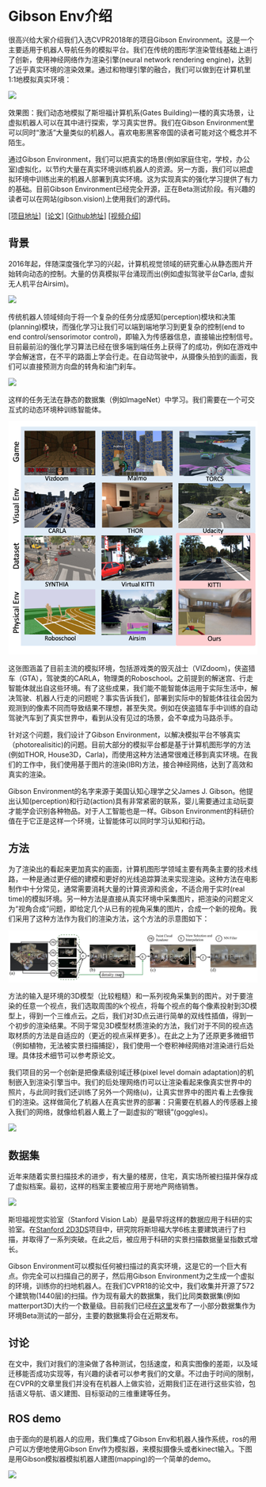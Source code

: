 Gibson Env介绍
==========
很高兴给大家介绍我们入选CVPR2018年的项目Gibson Environment。这是一个主要适用于机器人导航任务的模拟平台。我们在传统的图形学渲染管线基础上进行了创新，使用神经网络作为渲染引擎(neural network rendering engine)，达到了近乎真实环境的渲染效果。通过和物理引擎的融合，我们可以做到在计算机里1:1地模拟真实环境： 

![](https://raw.githubusercontent.com/StanfordVL/GibsonEnv/master/misc/ui.gif)

效果图：我们动态地模拟了斯坦福计算机系(Gates Building)一楼的真实场景，让虚拟机器人可以在其中进行探索，学习真实世界。我们在Gibson Environment里可以同时“激活”大量类似的机器人。喜欢电影黑客帝国的读者可能对这个概念并不陌生。

通过Gibson Environment，我们可以把真实的场景(例如家庭住宅，学校，办公室)虚拟化，以节约大量在真实环境训练机器人的资源。另一方面，我们可以把虚拟环境中训练出来的机器人部署到真实环境。这为实现真实的强化学习提供了有力的基础。目前Gibson Environment已经完全开源，正在Beta测试阶段。有兴趣的读者可以在网站(gibson.vision)上使用我们的源代码。

[[项目地址]](http://gibson.vision)  [[论文]](http://gibson.vision/Gibson_CVPR2018.pdf) [[Github地址]](https://github.com/StanfordVL/GibsonEnv) [[视频介绍]](https://www.youtube.com/watch?v=KdxuZjemyjc)

## 背景
2016年起，伴随深度强化学习的兴起，计算机视觉领域的研究重心从静态图片开始转向动态的控制。大量的仿真模拟平台涌现而出(例如虚拟驾驶平台Carla, 虚拟无人机平台Airsim)。

![](https://hsto.org/web/8d6/0b2/d87/8d60b2d875ab4206a47bc2f1e19eb53e.gif)

传统机器人领域倾向于将一个复杂的任务分成感知(perception)模块和决策(planning)模块，而强化学习让我们可以端到端地学习到更复杂的控制(end to end control/sensorimotor control)，即输入为传感器信息，直接输出控制信号。目前最前沿的强化学习算法已经在很多端到端任务上获得了的成功，例如在游戏中学会解迷宫，在不平的路面上学会行走。在自动驾驶中，从摄像头拍到的画面，我们可以直接预测方向盘的转角和油门刹车。

![](https://storage.googleapis.com/deepmind-live-cms/documents/ezgif.com-resize_8knzk3G.gif)

这样的任务无法在静态的数据集（例如ImageNet）中学习。我们需要在一个可交互式的动态环境种训练智能体。

![test](envs.png) 

这张图涵盖了目前主流的模拟环境，包括游戏类的毁灭战士（VIZdoom)，侠盗猎车（GTA），驾驶类的CARLA，物理类的Roboschool。之前提到的解迷宫、行走智能体就出自这些环境。有了这些成果，我们能不能智能体运用于实际生活中，解决驾驶、机器人行走的问题呢？事实告诉我们，部署到实际中的智能体往往会因为观测到的像素不同而导致结果不理想，甚至失灵。例如在侠盗猎车手中训练的自动驾驶汽车到了真实世界中，看到从没有见过的场景，会不幸成为马路杀手。

针对这个问题，我们设计了Gibson Environment，以解决模拟平台不够真实（photorealisitic)的问题。目前大部分的模拟平台都是基于计算机图形学的方法(例如THOR, House3D，Carla)，而使用这种方法通常很难迁移到真实环境。在我们的工作中，我们使用基于图片的渲染(IBR)方法，接合神经网络，达到了高效和真实的渲染。

Gibson Environment的名字来源于美国认知心理学之父James J. Gibson。他提出认知(perception)和行动(action)具有非常紧密的联系，婴儿需要通过主动玩耍才能学会识别各种物品。对于人工智能也是一样。Gibson Environment的科研价值在于它正是这样一个环境，让智能体可以同时学习认知和行动。


## 方法

为了渲染出的看起来更加真实的画面，计算机图形学领域主要有两条主要的技术线路，一种是通过更仔细的建模和更好的光线追踪算法来实现渲染。这种方法在电影制作中十分常见，通常需要消耗大量的计算资源和资金，不适合用于实时(real time)的模拟环境。另一种方法是直接从真实环境中采集图片，把渲染的问题定义为“视角合成”问题，即给定几个从已有的视角采集的图片，合成一个新的视角。我们采用了这种方法作为我们的渲染方法，这个方法的示意图如下：

![](method.jpg)

方法的输入是环境的3D模型（比较粗糙）和一系列视角采集到的图片。对于要渲染的任意一个视点，我们选取周围的k个视点，将每个视点的每个像素投射到3D模型上，得到一个三维点云。之后，我们对3D点云进行简单的双线性插值，得到一个初步的渲染结果。不同于常见3D模型材质渲染的方法，我们对于不同的视点选取材质的方法是自适应的（更近的视点采样更多）。在此之上为了还原更多微细节（例如植物，无法被实景扫描捕捉），我们使用一个卷积神经网络对渲染进行后处理。具体技术细节可以参考原论文。

我们项目的另一个创新是把像素级别域迁移(pixel level domain adaptation)的机制嵌入到渲染引擎当中。我们的后处理网络(f)可以让渲染看起来像真实世界中的照片，与此同时我们还训练了另外一个网络(u)，让真实世界中的图片看上去像我们的渲染。这样做简化了机器人在真实世界的部署：只需要在机器人的传感器上接入我们的网络，就像给机器人戴上了一副虚拟的“眼镜”(goggles)。

![](http://gibson.vision/public/img/figure4.jpg)

## 数据集

近年来随着实景扫描技术的进步，有大量的楼房，住宅，真实场所被扫描并保存成了虚拟档案。最初，这样的档案主要被应用于房地产网络销售。

![](http://gibson.vision/public/img/figure1.jpg)

斯坦福视觉实验室（Stanford Vision Lab）是最早将这样的数据应用于科研的实验室。在[Stanford 2D3DS](http://buildingparser.stanford.edu/dataset.html)项目中，研究院将斯坦福大学6栋主要建筑进行了扫描，并取得了一系列突破。在此之后，被应用于科研的实景扫描数据量呈指数式增长。

Gibson Environment可以模拟任何被扫描过的真实环境，这是它的一个巨大有点。你完全可以扫描自己的房子，然后用Gibson Environment为之生成一个虚拟的环境，训练你的扫地机器人。在我们CVPR18的论文中，我们收集并开源了572个建筑物(1440层)的扫描。作为现有最大的数据集，我们比同类数据集(例如matterport3D)大约一个数量级。目前我们已经[在这里](https://github.com/StanfordVL/GibsonEnv)发布了一小部分数据集作为环境Beta测试的一部分，主要的数据集将会在近期发布。

## 讨论

在文中，我们对我们的渲染做了各种测试，包括速度，和真实图像的差距，以及域迁移能否成功实现等，有兴趣的读者可以参考我们的文章。不过由于时间的限制，在CVPR的文章里我们并没有在机器人上做实验，近期我们正在进行这些实验，包括语义导航、语义建图、目标驱动的三维重建等任务。

## ROS demo

由于面向的是机器人的应用，我们集成了Gibson Env和机器人操作系统，ros的用户可以方便地使用Gibson Env作为模拟器，来模拟摄像头或者kinect输入。下图是用Gibson模拟器模拟机器人建图(mapping)的一个简单的demo。

![](https://raw.githubusercontent.com/StanfordVL/GibsonEnv/57e4b8ca08a2363f098d0c742dc35197c0866837/misc/slam.png)
